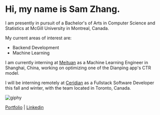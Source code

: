 # Hi, my name is Sam Zhang.

I am presently in pursuit of a Bachelor's of Arts in Computer Science and Statistics at McGill University in Montreal, Canada.

My current areas of interest are:
- Backend Development
- Machine Learning

I am currently interning at [Meituan](https://about.meituan.com/) as a Machine Learning Engineer in Shanghai, China, working on optimizing one of the Dianping app's CTR model.

I will be interning remotely at [Ceridian](https://www.ceridian.com/) as a Fullstack Software Developer this fall and winter, with the team located in Toronto, Canada. 


<!-- <p align="center"> -->
![giphy](https://user-images.githubusercontent.com/112342947/211696244-99ea8b58-8605-496d-9046-6fd395437628.gif)
<!-- </p> -->

<a href="https://cs.mcgill.ca/~szhang139">Portfolio</a> | <a href="https://www.linkedin.com/in/zhang-sam/">Linkedin</a>
